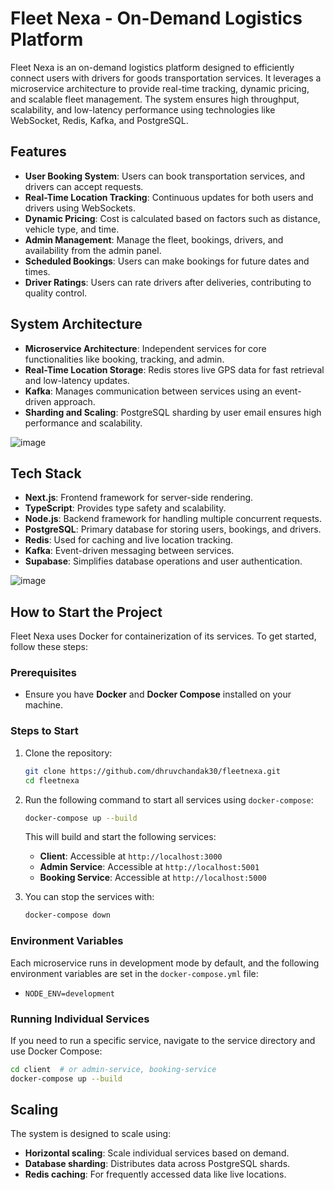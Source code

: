 # Fleet Nexa - On-Demand Logistics Platform

Fleet Nexa is an on-demand logistics platform designed to efficiently connect users with drivers for goods transportation services. It leverages a microservice architecture to provide real-time tracking, dynamic pricing, and scalable fleet management. The system ensures high throughput, scalability, and low-latency performance using technologies like WebSocket, Redis, Kafka, and PostgreSQL.

## Features

- **User Booking System**: Users can book transportation services, and drivers can accept requests.
- **Real-Time Location Tracking**: Continuous updates for both users and drivers using WebSockets.
- **Dynamic Pricing**: Cost is calculated based on factors such as distance, vehicle type, and time.
- **Admin Management**: Manage the fleet, bookings, drivers, and availability from the admin panel.
- **Scheduled Bookings**: Users can make bookings for future dates and times.
- **Driver Ratings**: Users can rate drivers after deliveries, contributing to quality control.

## System Architecture

- **Microservice Architecture**: Independent services for core functionalities like booking, tracking, and admin.
- **Real-Time Location Storage**: Redis stores live GPS data for fast retrieval and low-latency updates.
- **Kafka**: Manages communication between services using an event-driven approach.
- **Sharding and Scaling**: PostgreSQL sharding by user email ensures high performance and scalability.

![image](https://github.com/user-attachments/assets/1aef09f9-eea0-4c53-89ff-29b5e8a24d98)


## Tech Stack

- **Next.js**: Frontend framework for server-side rendering.
- **TypeScript**: Provides type safety and scalability.
- **Node.js**: Backend framework for handling multiple concurrent requests.
- **PostgreSQL**: Primary database for storing users, bookings, and drivers.
- **Redis**: Used for caching and live location tracking.
- **Kafka**: Event-driven messaging between services.
- **Supabase**: Simplifies database operations and user authentication.

![image](https://github.com/user-attachments/assets/2e949eb1-ce23-40f1-82c4-c8a57ebd3f24)



## How to Start the Project

Fleet Nexa uses Docker for containerization of its services. To get started, follow these steps:

### Prerequisites

- Ensure you have **Docker** and **Docker Compose** installed on your machine.

### Steps to Start

1. Clone the repository:

   ```bash
   git clone https://github.com/dhruvchandak30/fleetnexa.git
   cd fleetnexa
   ```

2. Run the following command to start all services using `docker-compose`:

   ```bash
   docker-compose up --build
   ```

   This will build and start the following services:
   
   - **Client**: Accessible at `http://localhost:3000`
   - **Admin Service**: Accessible at `http://localhost:5001`
   - **Booking Service**: Accessible at `http://localhost:5000`

3. You can stop the services with:

   ```bash
   docker-compose down
   ```

### Environment Variables

Each microservice runs in development mode by default, and the following environment variables are set in the `docker-compose.yml` file:

- `NODE_ENV=development`

### Running Individual Services

If you need to run a specific service, navigate to the service directory and use Docker Compose:

```bash
cd client  # or admin-service, booking-service
docker-compose up --build
```

## Scaling

The system is designed to scale using:
- **Horizontal scaling**: Scale individual services based on demand.
- **Database sharding**: Distributes data across PostgreSQL shards.
- **Redis caching**: For frequently accessed data like live locations.


